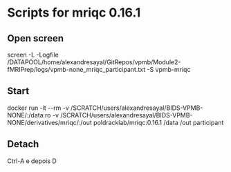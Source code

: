 # Scripts for mriqc 0.16.1

## Open screen
screen -L -Logfile /DATAPOOL/home/alexandresayal/GitRepos/vpmb/Module2-fMRIPrep/logs/vpmb-none_mriqc_participant.txt -S vpmb-mriqc

## Start
docker run -it --rm -v /SCRATCH/users/alexandresayal/BIDS-VPMB-NONE/:/data:ro -v /SCRATCH/users/alexandresayal/BIDS-VPMB-NONE/derivatives/mriqc/:/out poldracklab/mriqc:0.16.1 /data /out participant

## Detach
Ctrl-A e depois D